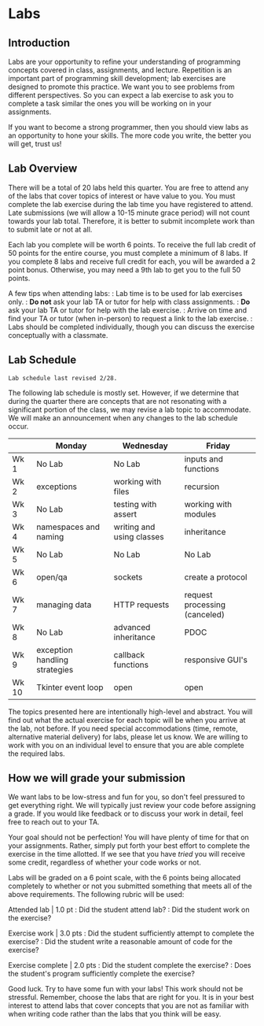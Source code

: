 Labs
============================

## Introduction

Labs are your opportunity to refine your understanding of programming concepts covered in class, assignments, and lecture. Repetition is an important part of programming skill development; lab exercises are designed to promote this practice. We want you to see problems from different perspectives. So you can expect a lab exercise to ask you to complete a task similar the ones you will be working on in your assignments.

If you want to become a strong programmer, then you should view labs as an opportunity to hone your skills. The more code you write, the better you will get, trust us! 

## Lab Overview

There will be a total of 20 labs held this quarter. You are free to attend any of the labs that cover topics of interest or have value to you. You must complete the lab exercise during the lab time you have registered to attend. Late submissions (we will allow a 10-15 minute grace period) will not count towards your lab total. Therefore, it is better to submit incomplete work than to submit late or not at all.

Each lab you complete will be worth 6 points. To receive the full lab credit of 50 points for the entire course, you must complete a minimum of 8 labs. If you complete 8 labs and receive full credit for each, you will be awarded a 2 point bonus. Otherwise, you may need a 9th lab to get you to the full 50 points.

A few tips when attending labs:
: Lab time is to be used for lab exercises only.
: __Do not__ ask your lab TA or tutor for help with class assignments.
: __Do__ ask your lab TA or tutor for help with the lab exercise.
: Arrive on time and find your TA or tutor (when in-person) to request a link to the lab exercise.
: Labs should be completed individually, though you can discuss the exercise conceptually with a classmate.

## Lab Schedule

```{note}
Lab schedule last revised 2/28.
```

The following lab schedule is mostly set. However, if we determine that during the quarter there are concepts that are not resonating with a significant portion of the class, we may revise a lab topic to accommodate. We will make an announcement when any changes to the lab schedule occur.

|          | Monday | Wednesday | Friday |
| -------- | --------- | --------- |--------- |
| Wk 1 | No Lab | No Lab | inputs and functions|
| Wk 2 | exceptions | working with files | recursion |
| Wk 3 | No Lab | testing with assert | working with modules |
| Wk 4 | namespaces and naming | writing and using classes | inheritance |
| Wk 5 | No Lab | No Lab | No Lab|
| Wk 6 | open/qa | sockets | create a protocol |
| Wk 7 | managing data | HTTP requests | request processing (canceled) | 
| Wk 8 | No Lab | advanced inheritance | PDOC | 
| Wk 9 | exception handling strategies | callback functions | responsive GUI's |
| Wk 10 | Tkinter event loop | open | open

The topics presented here are intentionally high-level and abstract. You will find out what the actual exercise for each topic will be when you arrive at the lab, not before. If you need special accommodations (time, remote, alternative material delivery) for labs, please let us know. We are willing to work with you on an individual level to ensure that you are able complete the required labs.

## How we will grade your submission
												
We want labs to be low-stress and fun for you, so don't feel pressured to get everything right. We will typically just review your code before assigning a grade. If you would like feedback or to discuss your work in detail, feel free to reach out to your TA. 

Your goal should not be perfection! You will have plenty of time for that on your assignments. Rather, simply put forth your best effort to complete the exercise in the time allotted. If we see that you have _tried_ you will receive some credit, regardless of whether your code works or not.

Labs will be graded on a 6 point scale, with the 6 points being allocated completely to whether or not you submitted something that meets all of the above requirements. The following rubric will be used:

Attended lab | 1.0 pt
: Did the student attend lab?
: Did the student work on the exercise?

Exercise work | 3.0 pts
: Did the student sufficiently attempt to complete the exercise?
: Did the student write a reasonable amount of code for the exercise?

Exercise complete | 2.0 pts
: Did the student complete the exercise?
: Does the student's program sufficiently complete the exercise?

Good luck. Try to have some fun with your labs! This work should not be stressful. Remember, choose the labs that are right for you. It is in your best interest to attend labs that cover concepts that you are not as familiar with when writing code rather than the labs that you think will be easy.
